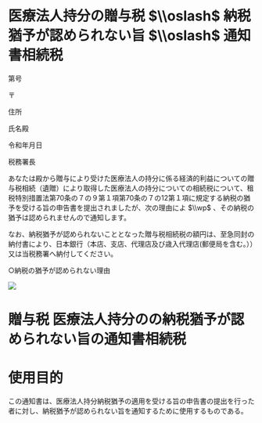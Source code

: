 # 医療法人持分の贈与税 $\\oslash$ 納税猶予が認められない旨 $\\oslash$ 通知書相続税

第号

〒

住所

氏名殿

令和年月日

税務署長

あなたは殿から贈与により受けた医療法人の持分に係る経済的利益についての贈与税相続（遺贈）により取得した医療法人の持分についての相続税について、租税特別措置法第70条の７の９第１項第70条の７の12第１項に規定する納税の猶予を受ける旨の申告書を提出されましたが、次の理由によ $\\wp$ 、その納税の猶予は認められませんので通知します。

なお、納税猶予が認められないこととなった贈与税相続税の額円は、至急同封の納付書により、日本銀行（本店、支店、代理店及び歳入代理店(郵便局を含む。））又は当税務署へ納付してください。

○納税の猶予が認められない理由

![](https://www.nta.go.jp/tmp/c1aaf236-0188-43ee-a824-142e7ccebae9/images/25b7b3d398d679b5046fe8ff3dd48077d6b8519b62602593bc0aee56c60c2495.jpg)

# 贈与税 医療法人持分のの納税猶予が認められない旨の通知書相続税

# 使用目的

この通知書は、医療法人持分納税猶予の適用を受ける旨の申告書の提出を行った者に対し、納税猶予が認められない旨を通知するために使用するものである。